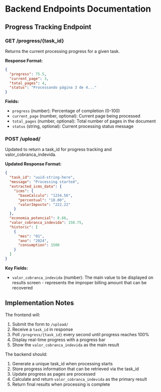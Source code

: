 # Backend Endpoints Documentation

## Progress Tracking Endpoint

### GET /progress/{task_id}

Returns the current processing progress for a given task.

**Response Format:**
```json
{
  "progress": 75.5,
  "current_page": 3,
  "total_pages": 4,
  "status": "Processando página 3 de 4..."
}
```

**Fields:**
- `progress` (number): Percentage of completion (0-100)
- `current_page` (number, optional): Current page being processed
- `total_pages` (number, optional): Total number of pages in the document
- `status` (string, optional): Current processing status message

### POST /upload/

Updated to return a task_id for progress tracking and valor_cobranca_indevida.

**Updated Response Format:**
```json
{
  "task_id": "uuid-string-here",
  "message": "Processing started",
  "extracted_icms_data": {
    "icms": {
      "baseCalculo": "1234.56",
      "percentual": "18.00",
      "valorImposto": "222.22"
    }
  },
  "economia_potencial": 8.66,
  "valor_cobranca_indevida": 150.75,
  "historic": [
    {
      "mes": "01",
      "ano": "2024",
      "consumption": 1500
    }
  ]
}
```

**Key Fields:**
- `valor_cobranca_indevida` (number): The main value to be displayed on results screen - represents the improper billing amount that can be recovered

## Implementation Notes

The frontend will:
1. Submit the form to `/upload/`
2. Receive a `task_id` in response
3. Poll `/progress/{task_id}` every second until progress reaches 100%
4. Display real-time progress with a progress bar
5. Show the `valor_cobranca_indevida` as the main result

The backend should:
1. Generate a unique task_id when processing starts
2. Store progress information that can be retrieved via the task_id
3. Update progress as pages are processed
4. Calculate and return `valor_cobranca_indevida` as the primary result
5. Return final results when processing is complete